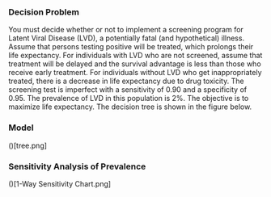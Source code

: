 ### Decision Problem 

You must decide whether or not to implement a screening program for Latent Viral Disease 
(LVD), a potentially fatal (and hypothetical) illness. Assume that persons testing positive will be 
treated, which prolongs their life expectancy. For individuals with LVD who are not screened, 
assume that treatment will be delayed and the survival advantage is less than those who 
receive early treatment. For individuals without LVD who get inappropriately treated, there is a 
decrease in life expectancy due to drug toxicity. The screening test is imperfect with a 
sensitivity of 0.90 and a specificity of 0.95. The prevalence of LVD in this population is 2%. The 
objective is to maximize life expectancy. The decision tree is shown in the figure below. 
 
 
### Model

()[tree.png]

### Sensitivity Analysis of Prevalence

()[1-Way Sensitivity Chart.png]
